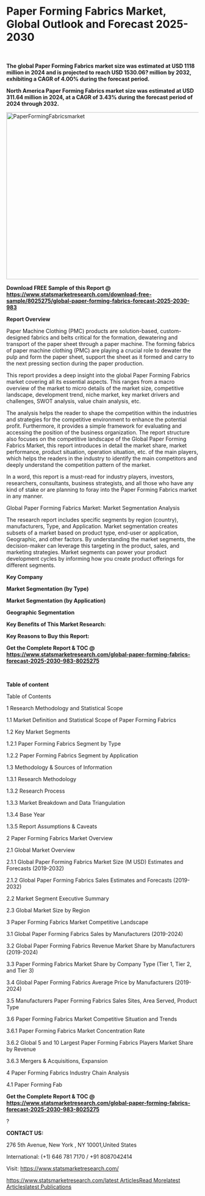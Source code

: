 <h1>Paper Forming Fabrics Market, Global Outlook and Forecast 2025-2030</h1><br/><p><strong>The global Paper Forming Fabrics market size was estimated at USD 1118 million in 2024 and is projected to reach USD 1530.06? million by 2032, exhibiting a <strong>CAGR</strong> of 4.00% during the forecast period.</strong></p>
 
 
 
 <p><strong>North America Paper Forming Fabrics market size was estimated at USD 311.64 million in 2024, at a <strong>CAGR</strong> of 3.43% during the forecast period of 2024 through 2032.</strong></p>
 
 
 
 <p><img alt="PaperFormingFabricsmarket" src="https://www.grandresearchstore.com/assets/report-images/PaperFormingFabricsmarket.png" style="width: 730px; height: 438px;" /></p>
 
 
 
 <p><strong>Download FREE Sample of this Report @ <a href="https://www.statsmarketresearch.com/download-free-sample/8025275/global-paper-forming-fabrics-forecast-2025-2030-983">https://www.statsmarketresearch.com/download-free-sample/8025275/global-paper-forming-fabrics-forecast-2025-2030-983</a></strong></p>
 
 
 
 <p><strong>Report Overview</strong></p>
 
 
 
 <p>Paper Machine Clothing (PMC) products are solution-based, custom-designed fabrics and belts critical for the formation, dewatering and transport of the paper sheet through a paper machine. The forming fabrics of paper machine clothing (PMC) are playing a crucial role to dewater the pulp and form the paper sheet, support the sheet as it formed and carry to the next pressing section during the paper production.</p>
 
 
 
 <p>This report provides a deep insight into the global Paper Forming Fabrics market covering all its essential aspects. This ranges from a macro overview of the market to micro details of the market size, competitive landscape, development trend, niche market, key market drivers and challenges, SWOT analysis, value chain analysis, etc.</p>
 
 
 
 <p>The analysis helps the reader to shape the competition within the industries and strategies for the competitive environment to enhance the potential profit. Furthermore, it provides a simple framework for evaluating and accessing the position of the business organization. The report structure also focuses on the competitive landscape of the Global Paper Forming Fabrics Market, this report introduces in detail the market share, market performance, product situation, operation situation, etc. of the main players, which helps the readers in the industry to identify the main competitors and deeply understand the competition pattern of the market.</p>
 
 
 
 <p>In a word, this report is a must-read for industry players, investors, researchers, consultants, business strategists, and all those who have any kind of stake or are planning to foray into the Paper Forming Fabrics market in any manner.</p>
 
 
 
 <p>Global Paper Forming Fabrics Market: Market Segmentation Analysis</p>
 
 
 
 <p>The research report includes specific segments by region (country), manufacturers, Type, and Application. Market segmentation creates subsets of a market based on product type, end-user or application, Geographic, and other factors. By understanding the market segments, the decision-maker can leverage this targeting in the product, sales, and marketing strategies. Market segments can power your product development cycles by informing how you create product offerings for different segments.</p>
 
 
 
 <p><strong>Key Company</strong></p>
 
 
 
 <p><strong>Market Segmentation (by Type)</strong></p>
 
 
 
 <p><strong>Market Segmentation (<strong>by Application</strong>)</strong></p>
 
 
 
 <p><strong>Geographic Segmentation</strong></p>
 
 
 
 <p><strong>Key Benefits of This Market Research:</strong></p>
 
 
 
 <p><strong>Key <strong>Reasons to Buy</strong> this Report:</strong></p>
 
 
 
 <div><b>Get the Complete Report & TOC @ <a href="https://www.statsmarketresearch.com/global-paper-forming-fabrics-forecast-2025-2030-983-8025275">https://www.statsmarketresearch.com/global-paper-forming-fabrics-forecast-2025-2030-983-8025275</a></b></div>
 
 
 
 <p><br />
 
 <b>Table of content</b></p>
 
 
 
 <p>Table of Contents<br />
 
 1 Research Methodology and Statistical Scope<br />
 
 1.1 Market Definition and Statistical Scope of Paper Forming Fabrics<br />
 
 1.2 Key Market Segments<br />
 
 1.2.1 Paper Forming Fabrics Segment by Type<br />
 
 1.2.2 Paper Forming Fabrics Segment by Application<br />
 
 1.3 Methodology & Sources of Information<br />
 
 1.3.1 Research Methodology<br />
 
 1.3.2 Research Process<br />
 
 1.3.3 Market Breakdown and Data Triangulation<br />
 
 1.3.4 Base Year<br />
 
 1.3.5 Report Assumptions & Caveats<br />
 
 2 Paper Forming Fabrics Market Overview<br />
 
 2.1 Global Market Overview<br />
 
 2.1.1 Global Paper Forming Fabrics Market Size (M USD) Estimates and Forecasts (2019-2032)<br />
 
 2.1.2 Global Paper Forming Fabrics Sales Estimates and Forecasts (2019-2032)<br />
 
 2.2 Market Segment Executive Summary<br />
 
 2.3 Global Market Size by Region<br />
 
 3 Paper Forming Fabrics Market Competitive Landscape<br />
 
 3.1 Global Paper Forming Fabrics Sales by Manufacturers (2019-2024)<br />
 
 3.2 Global Paper Forming Fabrics Revenue Market Share by Manufacturers (2019-2024)<br />
 
 3.3 Paper Forming Fabrics Market Share by Company Type (Tier 1, Tier 2, and Tier 3)<br />
 
 3.4 Global Paper Forming Fabrics Average Price by Manufacturers (2019-2024)<br />
 
 3.5 Manufacturers Paper Forming Fabrics Sales Sites, Area Served, Product Type<br />
 
 3.6 Paper Forming Fabrics Market Competitive Situation and Trends<br />
 
 3.6.1 Paper Forming Fabrics Market Concentration Rate<br />
 
 3.6.2 Global 5 and 10 Largest Paper Forming Fabrics Players Market Share by Revenue<br />
 
 3.6.3 Mergers & Acquisitions, Expansion<br />
 
 4 Paper Forming Fabrics Industry Chain Analysis<br />
 
 4.1 Paper Forming Fab</p>
 
 
 
 <div><b>Get the Complete Report & TOC @ <a href="https://www.statsmarketresearch.com/global-paper-forming-fabrics-forecast-2025-2030-983-8025275">https://www.statsmarketresearch.com/global-paper-forming-fabrics-forecast-2025-2030-983-8025275</a></b></div>
 
 
 
 <p>? </p>
 
 
 
 <p><b>CONTACT US:</b><br />
 
 276 5th Avenue, New York , NY 10001,United States<br />
 
 International: (+1) 646 781 7170 / +91 8087042414<br />
 
 Visit: <a href="https://www.statsmarketresearch.com/">https://www.statsmarketresearch.com/</a><br />
 
 <a href="https://gyeongbokgung.com">https://www.statsmarketresearch.com/</a><a href="https://hallyeomaritime.com">latest Articles</a><a href="https://jingwansa.com">Read More</a><a href="https://nguoiviet.jp/">latest Articles</a><a href="https://www.intelmarketresearch.com/">latest Publications</a></p>